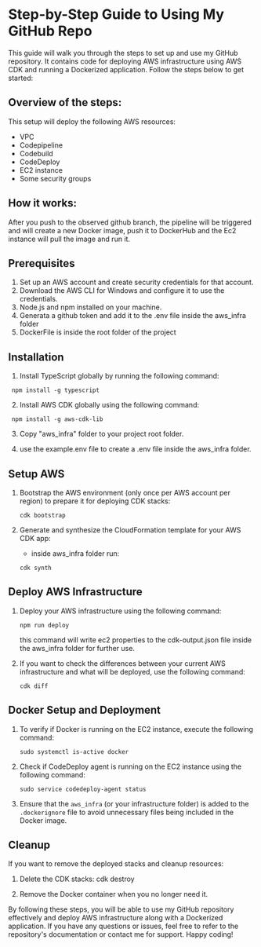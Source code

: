 # Step-by-Step Guide to Using My GitHub Repo

This guide will walk you through the steps to set up and use my GitHub repository. It contains code for deploying AWS infrastructure using AWS CDK and running a Dockerized application. Follow the steps below to get started:

## Overview of the steps:

This setup will deploy the following AWS resources:

- VPC
- Codepipeline
- Codebuild
- CodeDeploy
- EC2 instance
- Some security groups

## How it works:

After you push to the observed github branch, the pipeline will be triggered and will create a new Docker image, push it to DockerHub and the Ec2 instance will pull the image and run it.

## Prerequisites

1. Set up an AWS account and create security credentials for that account.
2. Download the AWS CLI for Windows and configure it to use the credentials.
3. Node.js and npm installed on your machine.
4. Generata a github token and add it to the .env file inside the aws_infra folder
5. DockerFile is inside the root folder of the project

## Installation

1. Install TypeScript globally by running the following command:

```
 npm install -g typescript

```

2. Install AWS CDK globally using the following command:

```
 npm install -g aws-cdk-lib
```

3. Copy "aws_infra" folder to your project root folder.

4. use the example.env file to create a .env file inside the aws_infra folder.

## Setup AWS

1. Bootstrap the AWS environment (only once per AWS account per region) to prepare it for deploying CDK stacks:

   ```
   cdk bootstrap

   ```

2. Generate and synthesize the CloudFormation template for your AWS CDK app:

   - inside aws_infra folder run:

   ```
   cdk synth

   ```

## Deploy AWS Infrastructure

1. Deploy your AWS infrastructure using the following command:

   ```
   npm run deploy
   ```

   this command will write ec2 properties to the cdk-output.json file inside the aws_infra folder for further use.

2. If you want to check the differences between your current AWS infrastructure and what will be deployed, use the following command:

   ```
   cdk diff
   ```

## Docker Setup and Deployment

1. To verify if Docker is running on the EC2 instance, execute the following command:

   ```
   sudo systemctl is-active docker
   ```

2. Check if CodeDeploy agent is running on the EC2 instance using the following command:

   ```
   sudo service codedeploy-agent status
   ```

3. Ensure that the `aws_infra` (or your infrastructure folder) is added to the `.dockerignore` file to avoid unnecessary files being included in the Docker image.

## Cleanup

If you want to remove the deployed stacks and cleanup resources:

1. Delete the CDK stacks:
   cdk destroy

2. Remove the Docker container when you no longer need it.

By following these steps, you will be able to use my GitHub repository effectively and deploy AWS infrastructure along with a Dockerized application. If you have any questions or issues, feel free to refer to the repository's documentation or contact me for support. Happy coding!
